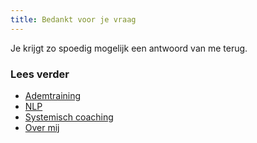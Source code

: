 ```yaml
---
title: Bedankt voor je vraag
---
```


Je krijgt zo spoedig mogelijk een antwoord van me terug.

### Lees verder 

<ul class="call-to-action">
  <li><a href="/ademtraining">Ademtraining</a></li>
  <li><a href="/nlp">NLP</a></li>
  <li><a href="/systemisch-coaching">Systemisch coaching</a></li>
  <li><a href="/over-mij">Over mij</a></li>
</ul>
